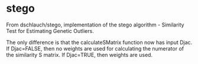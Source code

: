 # stego
From  dschlauch/stego, implementation of the stego algorithm - Similarity Test for Estimating Genetic Outliers.


The only difference is that the calculateSMatrix function now has input Djac. If Djac=FALSE, then no 
weights are used for calculating the numerator of the similarity S matrix. If Djac=TRUE, then weights are used.

